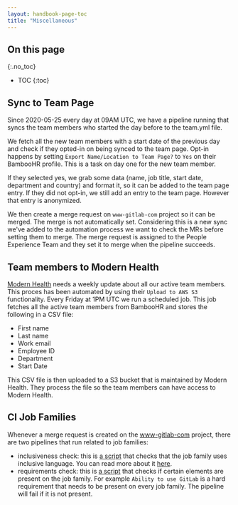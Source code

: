 ```yaml
---
layout: handbook-page-toc
title: "Miscellaneous"
---
```


## On this page

{:.no_toc}

- TOC
{:toc}

## Sync to Team Page
Since 2020-05-25 every day at 09AM UTC, we have a pipeline running that syncs the team members who started
the day before to the team.yml file.

We fetch all the new team members with a start date of the previous day and check if they opted-in on
being synced to the team page. Opt-in happens by setting `Export Name/Location to Team Page?` to `Yes`
on their BambooHR profile. This is a task on day one for the new team member. 

If they selected yes, we grab some data (name, job title, start date, department and country) and format it, 
so it can be added to the team page entry. If they did not opt-in, we still add an entry to the team page. 
However that entry is anonymized. 

We then create a merge request on `www-gitlab-com` project so it can be merged. The merge is not automatically set. 
Considering this is a new sync we've added to the automation process we want to check the MRs before setting them to merge.
The merge request is assigned to the People Experience Team and they set it to merge when the pipeline succeeds.

## Team members to Modern Health
[Modern Health](/handbook/total-rewards/benefits/modern-health) needs a weekly update about all our active
team members. This proces has been automated by using their `Upload to AWS S3` functionality. Every Friday
at 1PM UTC we run a scheduled job. This job fetches all the active team members from BambooHR and stores
the following in a CSV file:
- First name
- Last name
- Work email
- Employee ID
- Department
- Start Date

This CSV file is then uploaded to a S3 bucket that is maintained by Modern Health. They process the file
so the team members can have access to Modern Health.

## CI Job Families
Whenever a merge request is created on the [www-gitlab-com](https://gitlab.com/gitlab-com/www-gitlab-com/) project, there are two pipelines that run related to job families:

- inclusiveness check: this is [a script](https://gitlab.com/gitlab-com/www-gitlab-com/-/blob/master/lib/lint/inclusiveness_check.rb) that checks that the job family uses inclusive language. You can read more about it [here](/handbook/hiring/job-families/index.html#inclusive-language-check).
- requirements check: this is [a script](https://gitlab.com/gitlab-com/www-gitlab-com/-/blob/master/sites/marketing/source/job-families/check_job_families.py) that checks if certain elements are present on the job family. For example `Ability to use GitLab` is a hard requirement that needs to be present on every job family. The pipeline will fail if it is not present.
